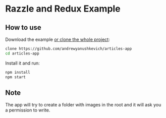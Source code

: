 # Razzle and Redux Example

## How to use
Download the example [or clone the whole project](https://github.com/andrewyanushkevich/articles-app):

```bash
clone https://github.com/andrewyanushkevich/articles-app
cd articles-app
```

Install it and run:

```bash
npm install
npm start
```

## Note
The app will try to create a folder with images in the root and it will ask you a permission to write.